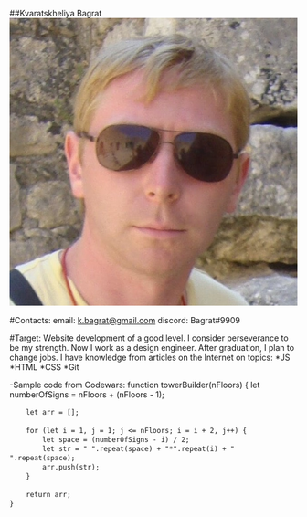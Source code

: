 ##Kvaratskheliya Bagrat
![Alt-текст](profileFoto4.JPG "Подпись")

#Contacts:
email: k.bagrat@gmail.com
discord: Bagrat#9909

#Target:
Website development of a good level.
I consider perseverance to be my strength. Now I work as a design engineer. After graduation, I plan to change jobs. 
I have knowledge from articles on the Internet on topics:
*JS
*HTML
*CSS
*Git

-Sample code from Codewars:
	function towerBuilder(nFloors) {
		let numberOfSigns = nFloors + (nFloors - 1);

		let arr = [];

		for (let i = 1, j = 1; j <= nFloors; i = i + 2, j++) {
			let space = (numberOfSigns - i) / 2;
			let str = " ".repeat(space) + "*".repeat(i) + " ".repeat(space);
			arr.push(str);
		}
		
		return arr;
	}
